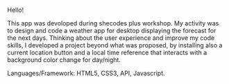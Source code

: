 Hello!

This app was devoloped during shecodes plus workshop. My activity  was to design and code a weather app for desktop displaying the forecast for the next days. Thinking about the user experience and improve my code skills, I developed a project beyond what was proposed, by installing also a current location button and a local time reference that interacts with a background color change for day/night. 

Languages/Framework: HTML5, CSS3, API, Javascript.

